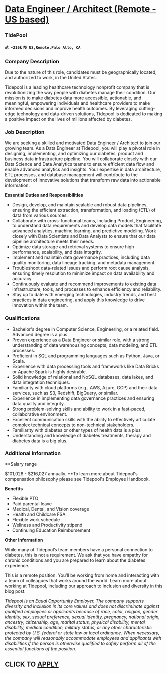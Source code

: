 # [Data Engineer / Architect (Remote - US based)](https://www.remotewlb.com/apply/data-engineer-architect-remote-us-based)  
### TidePool  
#### `💰 ~216k` `🌎 US,Remote,Palo Alto, CA`  

### Company Description

Due to the nature of this role, candidates must be geographically located, and authorized to work, in the United States.  
  
Tidepool is a leading healthcare technology nonprofit company that is revolutionizing the way people with diabetes manage their condition. Our mission is to make diabetes data more accessible, actionable, and meaningful, empowering individuals and healthcare providers to make informed decisions and improve health outcomes. By leveraging cutting-edge technology and data-driven solutions, Tidepool is dedicated to making a positive impact on the lives of millions affected by diabetes.

### Job Description

We are seeking a skilled and motivated Data Engineer / Architect to join our growing team. As a Data Engineer at Tidepool, you will play a pivotal role in designing, implementing, and optimizing our diabetes, product and business data infrastructure pipeline. You will collaborate closely with our Data Science and Data Analytics teams to ensure efficient data flow and enable advanced analytics and insights. Your expertise in data architecture, ETL processes, and database management will contribute to the development of innovative solutions that transform raw data into actionable information.  
  
**Essential Duties and Responsibilities**

  * Design, develop, and maintain scalable and robust data pipelines, ensuring the efficient extraction, transformation, and loading (ETL) of data from various sources.
  * Collaborate with cross-functional teams, including Product, Engineering, to understand data requirements and develop data models that facilitate advanced analytics, machine learning, and predictive modeling. Work closely with Data Scientists and Data Analysts to ensure that our data pipeline architecture meets their needs.
  * Optimize data storage and retrieval systems to ensure high performance, scalability, and data integrity.
  * Implement and maintain data governance practices, including data quality monitoring, data lineage tracking, and metadata management.
  * Troubleshoot data-related issues and perform root cause analysis, ensuring timely resolution to minimize impact on data availability and accuracy.
  * Continuously evaluate and recommend improvements to existing data infrastructure, tools, and processes to enhance efficiency and reliability.
  * Stay up to date with emerging technologies, industry trends, and best practices in data engineering, and apply this knowledge to drive innovation within the team.

### Qualifications

  * Bachelor's degree in Computer Science, Engineering, or a related field. Advanced degree is a plus.
  * Proven experience as a Data Engineer or similar role, with a strong understanding of data warehousing concepts, data modeling, and ETL processes.
  * Proficient in SQL and programming languages such as Python, Java, or Scala.
  * Experience with data processing tools and frameworks like Data Bricks or Apache Spark is highly desirable.
  * Solid knowledge of relational and NoSQL databases, data lakes, and data integration techniques.
  * Familiarity with cloud platforms (e.g., AWS, Azure, GCP) and their data services, such as S3, Redshift, BigQuery, or similar.
  * Experience in implementing data governance practices and ensuring data quality and integrity.
  * Strong problem-solving skills and ability to work in a fast-paced, collaborative environment.
  * Excellent communication skills with the ability to effectively articulate complex technical concepts to non-technical stakeholders.
  * Familiarity with diabetes or other types of health data is a plus
  * Understanding and knowledge of diabetes treatments, therapy and diabetes data is a big plus.

### Additional Information

 **Salary range  
  
$101,028 - $216,027 annually. **To learn more about Tidepool's compensation philosophy please see Tidepool's Employee Handbook.

 **Benefits**

  * Flexible PTO 
  * Paid parental leave 
  * Medical, Dental, and Vision coverage
  * Health and Childcare FSA 
  * Flexible work schedule 
  * Wellness and Productivity stipend 
  * Continuing Education Reimbursement

 **Other Information**

While many of Tidepool’s team members have a personal connection to diabetes, this is not a requirement. We ask that you have empathy for chronic conditions and you are prepared to learn about the diabetes experience.

This is a remote position. You’ll be working from home and interacting with a team of colleagues that works around the world. Learn more about working at Tidepool, including our approach to inclusion and diversity in this blog post.

 _Tidepool is an Equal Opportunity Employer. The company supports diversity and inclusion in its core values and does not discriminate against qualified employees or applicants because of race, color, religion, gender identity, sex, sexual preference, sexual identity, pregnancy, national origin, ancestry, citizenship, age, marital status, physical disability, mental disability, medical condition, military status, or any other characteristic protected by U.S. federal or state law or local ordinance. When necessary, the company will reasonably accommodate employees and applicants with disabilities if the person is otherwise qualified to safely perform all of the essential functions of the position._

  
## CLICK TO [APPLY](https://www.remotewlb.com/apply/data-engineer-architect-remote-us-based)

